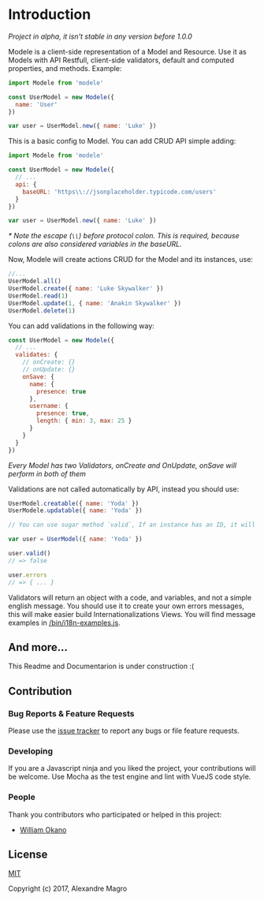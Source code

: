 # Introduction

*Project in alpha, it isn't stable in any version before 1.0.0*

Modele is a client-side representation of a Model and Resource.
Use it as Models with API Restfull, client-side validators, default and computed properties, and methods. Example:

```js
import Modele from 'modele'

const UserModel = new Modele({
  name: 'User'
})

var user = UserModel.new({ name: 'Luke' })
```

This is a basic config to Model. You can add CRUD API simple adding:

```js
import Modele from 'modele'

const UserModel = new Modele({
  // ...
  api: {
    baseURL: 'https\\://jsonplaceholder.typicode.com/users'
  }
})

var user = UserModel.new({ name: 'Luke' })
```
*\* Note the escape (`\\`) before protocol colon. This is required, because colons are also considered variables in the baseURL.*

Now, Modele will create actions CRUD for the Model and its instances, use:

```js
//...
UserModel.all()
UserModel.create({ name: 'Luke Skywalker' })
UserModel.read(1)
UserModel.update(1, { name: 'Anakin Skywalker' })
UserModel.delete(1)
```

You can add validations in the following way:

```js
const UserModel = new Modele({
  // ...
  validates: {
    // onCreate: {}
    // onUpdate: {}
    onSave: {
      name: {
        presence: true
      },
      username: {
        presence: true,
        length: { min: 3, max: 25 }
      }
    }
  }
})
```

*Every Model has two Validators, onCreate and OnUpdate, onSave will perform in both of them*

Validations are not called automatically by API, instead you should use:

```js
UserModel.creatable({ name: 'Yoda' })
UserModele.updatable({ name: 'Yoda' })

// You can use sugar method `valid`, If an instance has an ID, it will call `updatable`, otherwise, `creatable`, returning boolean and storing errors in `errors`

var user = UserModel({ name: 'Yoda' })

user.valid()
// => false

user.errors
// => { ... }
```

Validators will return an object with a code, and variables, and not a simple english message. You should use it to create your own errors messages, this will make easier build Internationalizations Views. You will find message examples in [/bin/i18n-examples.js](alexandremagro/modele/blob/master/bin/i18n-example.js).

## And more...

This Readme and Documentarion is under construction :(

## Contribution

### Bug Reports & Feature Requests

Please use the [issue tracker](alexandremagro/modele/issues) to report any bugs or file feature requests.

### Developing

If you are a Javascript ninja and you liked the project, your contributions will be welcome.
Use Mocha as the test engine and lint with VueJS code style.

### People

Thank you contributors who participated or helped in this project:

- [William Okano](https://github.com/williamokano)

## License

[MIT](http://opensource.org/licenses/MIT)

Copyright (c) 2017, Alexandre Magro